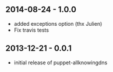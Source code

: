 ## 2014-08-24 - 1.0.0
* added exceptions option (thx Julien)
* Fix travis tests

## 2013-12-21 - 0.0.1
* initial release of puppet-allknowingdns
